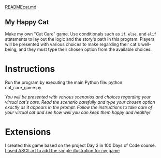 [READMEcat.md](https://github.com/lennynGuyen24/cat-care-game/files/14661291/READMEcat.md)
## My Happy Cat

Make my own "Cat Care" game. Use conditionals such as `if`, `else`, and `elif` statements to lay out the logic and the story's path in this program. Players will be presented with various choices to make regarding their cat's well-being, and they must type their chosen option from the available choices.

# Instructions
<!-- Run the Program: -->
Run the program by executing the main Python file:
python cat_care_game.py
<!-- Gameplay -->
*You will be presented with various scenarios and choices regarding your virtual cat's care.*
*Read the scenario carefully and type your chosen option exactly as it appears in the prompt.*
*Follow the instructions to take care of your virtual cat and see how well you can keep them happy and healthy!*

# Extensions
I created this game based on the project Day 3 in 100 Days of Code course. 
[I used ASCII art to add the simple illustration for my game](https://ascii.co.uk/art)


